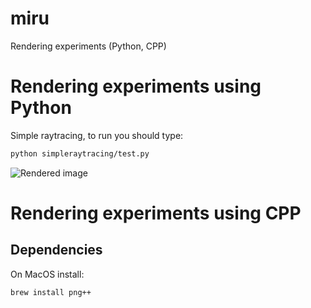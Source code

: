 # miru
Rendering experiments (Python, CPP)

# Rendering experiments using Python

Simple raytracing, to run you should type:
```bash
python simpleraytracing/test.py
```

![Rendered image](https://raw.githubusercontent.com/adrianogil/miru/master/src/simpleraytracing/render_example.jpg)

# Rendering experiments using CPP

## Dependencies

On MacOS install:

```bash
brew install png++
```